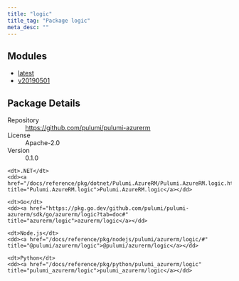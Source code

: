 ```yaml
---
title: "logic"
title_tag: "Package logic"
meta_desc: ""
---
```


<!-- WARNING: this file was generated by Pulumi Docs Generator. -->
<!-- Do not edit by hand unless you're certain you know what you are doing! -->



<h2 id="modules">Modules</h2>
<ul class="api">
    <li><a href="latest/" title="latest"><span class="symbol module"></span>latest</a></li>
    <li><a href="v20190501/" title="v20190501"><span class="symbol module"></span>v20190501</a></li>
</ul>

<h2 id="package-details">Package Details</h2>
<dl class="package-details">
	<dt>Repository</dt>
	<dd><a href="https://github.com/pulumi/pulumi-azurerm">https://github.com/pulumi/pulumi-azurerm</a></dd>
	<dt>License</dt>
	<dd>Apache-2.0</dd>
	<dt>Version</dt>
	<dd>0.1.0</dd>
</dl>



<dl class="tabular">

    <dt>.NET</dt>
    <dd><a href="/docs/reference/pkg/dotnet/Pulumi.AzureRM/Pulumi.AzureRM.logic.html" title="Pulumi.AzureRM.logic">Pulumi.AzureRM.logic</a></dd>

    <dt>Go</dt>
    <dd><a href="https://pkg.go.dev/github.com/pulumi/pulumi-azurerm/sdk/go/azurerm/logic?tab=doc#" title="azurerm/logic">azurerm/logic</a></dd>

    <dt>Node.js</dt>
    <dd><a href="/docs/reference/pkg/nodejs/pulumi/azurerm/logic/#" title="@pulumi/azurerm/logic">@pulumi/azurerm/logic</a></dd>

    <dt>Python</dt>
    <dd><a href="/docs/reference/pkg/python/pulumi_azurerm/logic" title="pulumi_azurerm/logic">pulumi_azurerm/logic</a></dd>

</dl>

